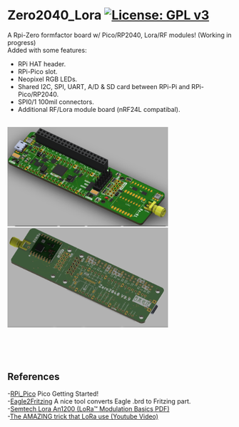 # Zero2040_Lora [![License: GPL v3](https://img.shields.io/badge/License-GPLv3-blue.svg)](https://www.gnu.org/licenses/gpl-3.0)<br>

A Rpi-Zero formfactor board w/ Pico/RP2040, Lora/RF modules! (Working in progress)<br>
Added with some features:
 - RPi HAT header.
 - RPi-Pico slot.
 - Neopixel RGB LEDs.
 - Shared I2C, SPI, UART, A/D & SD card between RPi-Pi and RPi-Pico/RP2040.
 - SPI0/1 100mil connectors.
 - Additional RF/Lora module board (nRF24L compatibal).

 <br><img src="pic/Z2040TopV09.png " width=360> <img src="pic/Z2040BottomV09.png " width=360> <br>


<br>
<br>
<br>

## References <br>
  -[RPi_Pico](https://www.raspberrypi.org/documentation/pico/getting-started/) Pico Getting Started!<br>
  -[Eagle2Fritzing](https://github.com/squix78/eagle2fritzing-parent) A nice tool converts Eagle .brd to Fritzing part.<br> 
  -[Semtech Lora An1200 (LoRa™ Modulation Basics PDF)](https://github.com/jmysu/Zero2040_Lora/blob/main/an1200.22.pdf)<br>
  -[The AMAZING trick that LoRa use (Youtube Video)](https://www.youtube.com/watch?v=jHWepP1ZWTk)

